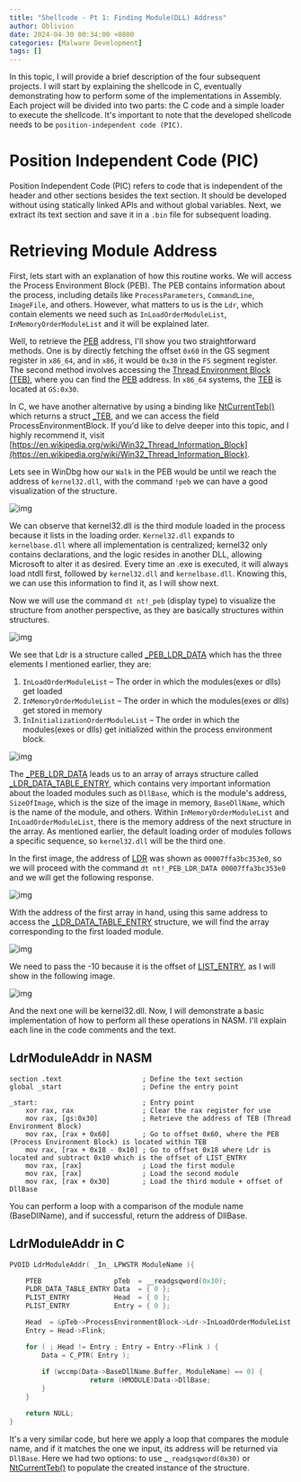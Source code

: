 ```yaml
---
title: "Shellcode - Pt 1: Finding Module(DLL) Address"
author: Oblivion
date: 2024-04-30 00:34:00 +0800
categories: [Malware Development]
tags: []
---
```


In this topic, I will provide a brief description of the four subsequent projects. I will start by explaining the shellcode in C, eventually demonstrating how to perform some of the implementations in Assembly. Each project will be divided into two parts: the C code and a simple loader to execute the shellcode. It's important to note that the developed shellcode needs to be ``position-independent code (PIC)``.

# Position Independent Code (PIC)

Position Independent Code (PIC) refers to code that is independent of the header and other sections besides the text section. It should be developed without using statically linked APIs and without global variables. Next, we extract its text section and save it in a ``.bin`` file for subsequent loading.

# Retrieving Module Address

First, lets start with an explanation of how this routine works. We will access the Process Environment Block (PEB). The PEB contains information about the process, including details like ``ProcessParameters``, ``CommandLine``, ``ImageFile``, and others. However, what matters to us is the ``Ldr``, which contain elements we need such as ``InLoadOrderModuleList``,  ``InMemoryOrderModuleList`` and it will be explained later.  

Well, to retrieve the [PEB]((https://ntdoc.m417z.com/peb)) address, I'll show you two straightforward methods. One is by directly fetching the offset ``0x60`` in the GS segment register in ``x86_64``, and in ``x86``, it would be ``0x30`` in the ``FS`` segment register. The second method involves accessing the [Thread Environment Block (TEB)](https://ntdoc.m417z.com/teb), where you can find the [PEB](https://ntdoc.m417z.com/peb) address. In ``x86_64`` systems, the [TEB](https://ntdoc.m417z.com/teb) is located at ``GS:0x30``.

In C, we have another alternative by using a binding like [NtCurrentTeb()](https://learn.microsoft.com/ms-my/windows/win32/api/winnt/nf-winnt-ntcurrentteb) which returns a struct [_TEB](https://ntdoc.m417z.com/teb), and we can access the field ProcessEnvironmentBlock. If you'd like to delve deeper into this topic, and I highly recommend it, visit [https://en.wikipedia.org/wiki/Win32_Thread_Information_Block](https://en.wikipedia.org/wiki/Win32_Thread_Information_Block).

Lets see in WinDbg how our ``Walk`` in the PEB would be until we reach the address of ``kernel32.dll``, with the command ``!peb`` we can have a good visualization of the structure.

![img](../commons/shellcode_pt1/img1.png)

We can observe that kernel32.dll is the third module loaded in the process because it lists in the loading order. ``Kernel32.dll`` expands to ``kernelbase.dll`` where all implementation is centralized; kernel32 only contains declarations, and the logic resides in another DLL, allowing Microsoft to alter it as desired. Every time an .exe is executed, it will always load ntdll first, followed by ``kernel32.dll`` and ``kernelbase.dll``. Knowing this, we can use this information to find it, as I will show next.

Now we will use the command ``dt nt!_peb`` (display type) to visualize the structure from another perspective, as they are basically structures within structures.

![img](../commons/shellcode_pt1/img2.png)

We see that Ldr is a structure called [_PEB_LDR_DATA](https://ntdoc.m417z.com/peb_ldr_data) which has the three elements I mentioned earlier, they are:

1. ``InLoadOrderModuleList`` – The order in which the modules(exes or dlls) get loaded
2. ``InMemoryOrderModuleList`` – The order in which the modules(exes or dlls) get stored in memory
3. ``InInitializationOrderModuleList`` – The order in which the modules(exes or dlls) get initialized within the process environment block.

![img](../commons/shellcode_pt1/img3.png)

The [_PEB_LDR_DATA](https://ntdoc.m417z.com/peb_ldr_data) leads us to an array of arrays structure called [_LDR_DATA_TABLE_ENTRY](https://ntdoc.m417z.com/ldr_data_table_entry), which contains very important information about the loaded modules such as ``DllBase``, which is the module's address, ``SizeOfImage``, which is the size of the image in memory, ``BaseDllName``, which is the name of the module, and others. Within ``InMemoryOrderModuleList`` and ``InLoadOrderModuleList``, there is the memory address of the next structure in the array. As mentioned earlier, the default loading order of modules follows a specific sequence, so ``kernel32.dll`` will be the third one.

In the first image, the address of [LDR](https://ntdoc.m417z.com/peb_ldr_data) was shown as ``00007ffa3bc353e0``, so we will proceed with the command ``dt nt!_PEB_LDR_DATA 00007ffa3bc353e0`` and we will get the following response.

![img](../commons/shellcode_pt1/img4.png)

With the address of the first array in hand, using this same address to access the [_LDR_DATA_TABLE_ENTRY](https://ntdoc.m417z.com/ldr_data_table_entry) structure, we will find the array corresponding to the first loaded module.

![img](../commons/shellcode_pt1/img5.png)

We need to pass the -10 because it is the offset of [LIST_ENTRY](https://learn.microsoft.com/en-us/windows/win32/api/ntdef/ns-ntdef-list_entry), as I will show in the following image.

![img](../commons/shellcode_pt1/img6.jpeg)

And the next one will be kernel32.dll. Now, I will demonstrate a basic implementation of how to perform all these operations in NASM. I'll explain each line in the code comments and the text.

## LdrModuleAddr in NASM

```
section .text                    ; Define the text section
global _start                    ; Define the entry point

_start:                          ; Entry point
    xor rax, rax                 ; Clear the rax register for use
    mov rax, [gs:0x30]           ; Retrieve the address of TEB (Thread Environment Block)
    mov rax, [rax + 0x60]        ; Go to offset 0x60, where the PEB (Process Environment Block) is located within TEB
    mov rax, [rax + 0x18 - 0x10] ; Go to offset 0x18 where Ldr is located and subtract 0x10 which is the offset of LIST_ENTRY
    mov rax, [rax]               ; Load the first module
    mov rax, [rax]               ; Load the second module
    mov rax, [rax + 0x30]        ; Load the third module + offset of DllBase
```


You can perform a loop with a comparison of the module name (BaseDllName), and if successful, return the address of DllBase.


## LdrModuleAddr in C

```c
PVOID LdrModuleAddr( _In_ LPWSTR ModuleName ){

    PTEB                  pTeb  = __readgsqword(0x30);
    PLDR_DATA_TABLE_ENTRY Data  = { 0 };
    PLIST_ENTRY           Head  = { 0 };
    PLIST_ENTRY           Entry = { 0 };

    Head  = &pTeb->ProcessEnvironmentBlock->Ldr->InLoadOrderModuleList;
    Entry = Head->Flink;

    for ( ; Head != Entry ; Entry = Entry->Flink ) {
        Data = C_PTR( Entry );
        
        if (wccmp(Data->BaseDllName.Buffer, ModuleName) == 0) {
                    return (HMODULE)Data->DllBase;
        }
    }

    return NULL;
}
```

It's a very similar code, but here we apply a loop that compares the module name, and if it matches the one we input, its address will be returned via ``DllBase``. Here we had two options: to use _``_readgsqword(0x30)`` or [NtCurrentTeb()](https://learn.microsoft.com/ms-my/windows/win32/api/winnt/nf-winnt-ntcurrentteb) to populate the created instance of the structure.